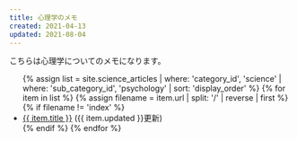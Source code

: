 ```yaml
---
title: 心理学のメモ
created: 2021-04-13
updated: 2021-08-04
---
```

こちらは心理学についてのメモになります。  

<ul>
    {% assign list = site.science_articles  | where: 'category_id', 'science'
                                            | where: 'sub_category_id', 'psychology'
                                            | sort: 'display_order' %}
    {% for item in list %}
        {% assign filename = item.url | split: '/' | reverse | first %}
        {% if filename != 'index' %}
            <li>
            <a href="{{ item.url }}">{{ item.title }}</a> ({{ item.updated }}更新)
            </li>
        {% endif %}
    {% endfor %}
</ul>
